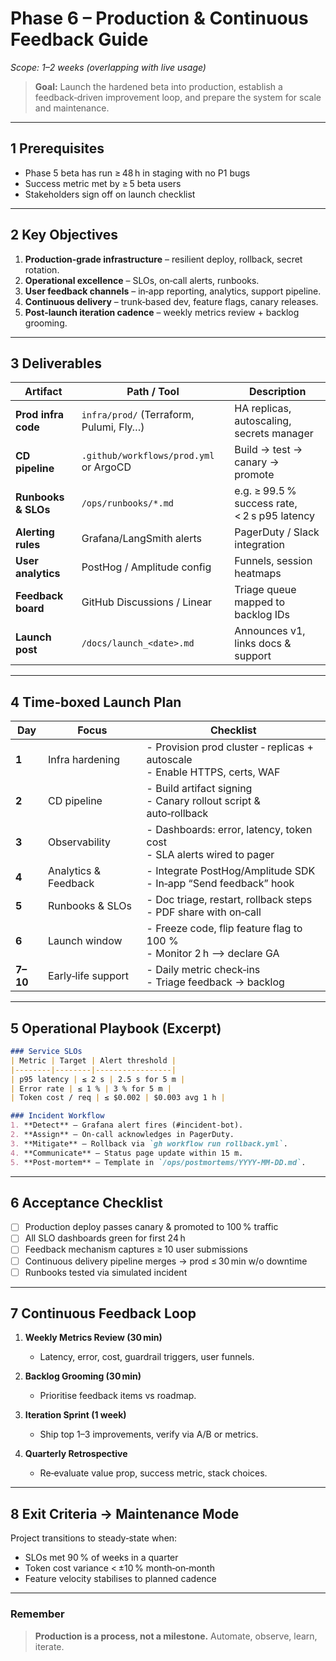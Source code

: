 # Phase 6 – Production & Continuous Feedback Guide

*Scope: 1–2 weeks (overlapping with live usage)*

> **Goal:** Launch the hardened beta into production, establish a feedback‑driven improvement loop, and prepare the system for scale and maintenance.

---

## 1 Prerequisites

* Phase 5 beta has run ≥ 48 h in staging with no P1 bugs
* Success metric met by ≥ 5 beta users
* Stakeholders sign off on launch checklist

---

## 2 Key Objectives

1. **Production‑grade infrastructure** – resilient deploy, rollback, secret rotation.
2. **Operational excellence** – SLOs, on‑call alerts, runbooks.
3. **User feedback channels** – in‑app reporting, analytics, support pipeline.
4. **Continuous delivery** – trunk‑based dev, feature flags, canary releases.
5. **Post‑launch iteration cadence** – weekly metrics review + backlog grooming.

---

## 3 Deliverables

| Artifact            | Path / Tool                             | Description                                   |
| ------------------- | --------------------------------------- | --------------------------------------------- |
| **Prod infra code** | `infra/prod/` (Terraform, Pulumi, Fly…) | HA replicas, autoscaling, secrets manager     |
| **CD pipeline**     | `.github/workflows/prod.yml` or ArgoCD  | Build → test → canary → promote               |
| **Runbooks & SLOs** | `/ops/runbooks/*.md`                    | e.g. ≥ 99.5 % success rate, < 2 s p95 latency |
| **Alerting rules**  | Grafana/LangSmith alerts                | PagerDuty / Slack integration                 |
| **User analytics**  | PostHog / Amplitude config              | Funnels, session heatmaps                     |
| **Feedback board**  | GitHub Discussions / Linear             | Triage queue mapped to backlog IDs            |
| **Launch post**     | `/docs/launch_<date>.md`                | Announces v1, links docs & support            |

---

## 4 Time‑boxed Launch Plan

| Day      | Focus                | Checklist                                                                     |
| -------- | -------------------- | ----------------------------------------------------------------------------- |
| **1**    | Infra hardening      | - Provision prod cluster ‑ replicas + autoscale<br>- Enable HTTPS, certs, WAF |
| **2**    | CD pipeline          | - Build artifact signing<br>- Canary rollout script & auto‑rollback           |
| **3**    | Observability        | - Dashboards: error, latency, token cost<br>- SLA alerts wired to pager       |
| **4**    | Analytics & Feedback | - Integrate PostHog/Amplitude SDK<br>- In‑app “Send feedback” hook            |
| **5**    | Runbooks & SLOs      | - Doc triage, restart, rollback steps<br>- PDF share with on‑call             |
| **6**    | Launch window        | - Freeze code, flip feature flag to 100 %<br>- Monitor 2 h —> declare GA      |
| **7–10** | Early‑life support   | - Daily metric check‑ins<br>- Triage feedback → backlog                       |

---

## 5 Operational Playbook (Excerpt)

```markdown
### Service SLOs
| Metric | Target | Alert threshold |
|--------|--------|-----------------|
| p95 latency | ≤ 2 s | 2.5 s for 5 m |
| Error rate | ≤ 1 % | 3 % for 5 m |
| Token cost / req | ≤ $0.002 | $0.003 avg 1 h |

### Incident Workflow
1. **Detect** – Grafana alert fires (#incident‑bot).
2. **Assign** – On‑call acknowledges in PagerDuty.
3. **Mitigate** – Rollback via `gh workflow run rollback.yml`.
4. **Communicate** – Status page update within 15 m.
5. **Post‑mortem** – Template in `/ops/postmortems/YYYY‑MM‑DD.md`.
```

---

## 6 Acceptance Checklist

* [ ] Production deploy passes canary & promoted to 100 % traffic
* [ ] All SLO dashboards green for first 24 h
* [ ] Feedback mechanism captures ≥ 10 user submissions
* [ ] Continuous delivery pipeline merges → prod ≤ 30 min w/o downtime
* [ ] Runbooks tested via simulated incident

---

## 7 Continuous Feedback Loop

1. **Weekly Metrics Review (30 min)**

   * Latency, error, cost, guardrail triggers, user funnels.
2. **Backlog Grooming (30 min)**

   * Prioritise feedback items vs roadmap.
3. **Iteration Sprint (1 week)**

   * Ship top 1–3 improvements, verify via A/B or metrics.
4. **Quarterly Retrospective**

   * Re‑evaluate value prop, success metric, stack choices.

---

## 8 Exit Criteria → Maintenance Mode

Project transitions to steady‑state when:

* SLOs met 90 % of weeks in a quarter
* Token cost variance < ±10 % month‑on‑month
* Feature velocity stabilises to planned cadence

---

### Remember

> **Production is a process, not a milestone.** Automate, observe, learn, iterate.
